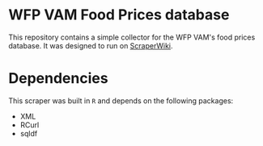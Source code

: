 # WFP VAM Food Prices database
This repository contains a simple collector for the WFP VAM's food prices database. It was designed to run on [ScraperWiki](https://scraperwiki.com/).


# Dependencies
This scraper was built in `R` and depends on the following packages:
 - XML
 - RCurl
 - sqldf
